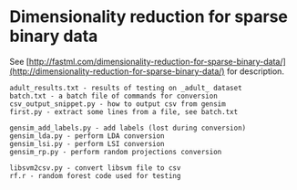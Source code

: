 Dimensionality reduction for sparse binary data
===============================================

See [http://fastml.com/dimensionality-reduction-for-sparse-binary-data/](http://dimensionality-reduction-for-sparse-binary-data/) for description.

	adult_results.txt - results of testing on _adult_ dataset
	batch.txt - a batch file of commands for conversion
	csv_output_snippet.py - how to output csv from gensim
	first.py - extract some lines from a file, see batch.txt
	
	gensim_add_labels.py - add labels (lost during conversion)
	gensim_lda.py - perform LDA conversion
	gensim_lsi.py - perform LSI conversion
	gensim_rp.py - perform random projections conversion
	
	libsvm2csv.py - convert libsvm file to csv
	rf.r - random forest code used for testing
	